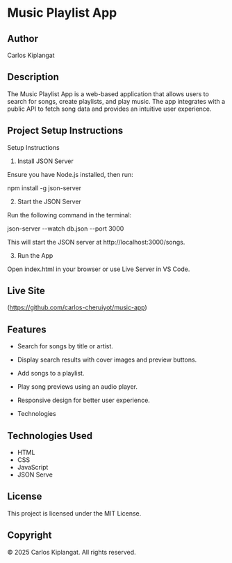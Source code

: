 # Music Playlist App

## Author

Carlos Kiplangat

## Description

The Music Playlist App is a web-based application that allows users to search for songs, create playlists, and play music. The app integrates with a public API to fetch song data and provides an intuitive user experience.

## Project Setup Instructions

Setup Instructions

1. Install JSON Server

Ensure you have Node.js installed, then run:

npm install -g json-server

2. Start the JSON Server

Run the following command in the terminal:

json-server --watch db.json --port 3000

This will start the JSON server at http://localhost:3000/songs.

3. Run the App

Open index.html in your browser or use Live Server in VS Code.
## Live Site
(https://github.com/carlos-cheruiyot/music-app)

## Features

- Search for songs by title or artist.

- Display search results with cover images and preview buttons.

- Add songs to a playlist.

- Play song previews using an audio player.

- Responsive design for better user experience.

- Technologies 

## Technologies Used

- HTML
- CSS
- JavaScript
- JSON Serve

## License

This project is licensed under the MIT License.

## Copyright

© 2025 Carlos Kiplangat. All rights reserved.

